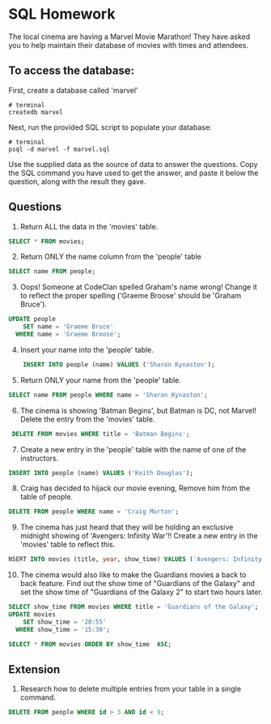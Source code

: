 # SQL Homework

The local cinema are having a Marvel Movie Marathon! They have asked you to help maintain their database of movies with times and attendees.

## To access the database:

First, create a database called 'marvel'

```
# terminal
createdb marvel
```

Next, run the provided SQL script to populate your database:

```
# terminal
psql -d marvel -f marvel.sql
```

Use the supplied data as the source of data to answer the questions. Copy the SQL command you have used to get the answer, and paste it below the question, along with the result they gave.

## Questions

1.  Return ALL the data in the 'movies' table.

``` sql
SELECT * FROM movies;
 ```
2.  Return ONLY the name column from the 'people' table

```sql
SELECT name FROM people;
```
3.  Oops! Someone at CodeClan spelled Graham's name wrong! Change it to reflect the proper spelling ('Graeme Broose' should be 'Graham Bruce').

```SQL
UPDATE people
    SET name = 'Graeme Bruce'
  WHERE name = 'Graeme Broose';
```
4. Insert your name into the 'people' table.

```SQL
	INSERT INTO people (name) VALUES ('Sharon Kynaston');
```

5.  Return ONLY your name from the 'people' table.

```sql
SELECT name FROM people WHERE name = 'Sharon Kynaston';
```

6.  The cinema is showing 'Batman Begins', but Batman is DC, not Marvel! Delete the entry from the 'movies' table.

```sql
 DELETE FROM movies WHERE title = 'Batman Begins';
```

7.  Create a new entry in the 'people' table with the name of one of the instructors.

``` sql
INSERT INTO people (name) VALUES ('Keith Douglas');
```

8.  Craig has decided to hijack our movie evening, Remove him from the table of people.

``` sql
DELETE FROM people WHERE name = 'Craig Morton';
```

9.  The cinema has just heard that they will be holding an exclusive midnight showing of 'Avengers: Infinity War'!! Create a new entry in the 'movies' table to reflect this.

``` sql
NSERT INTO movies (title, year, show_time) VALUES ('Avengers: Infinity War', 2018, '00:00');
```

10.  The cinema would also like to make the Guardians movies a back to back feature. Find out the show time of "Guardians of the Galaxy" and set the show time of "Guardians of the Galaxy 2" to start two hours later.

``` SQL
SELECT show_time FROM movies WHERE title = 'Guardians of the Galaxy';
UPDATE movies
    SET show_time = '20:55'
  WHERE show_time = '15:30';

SELECT * FROM movies ORDER BY show_time  ASC;  
```

## Extension

1.  Research how to delete multiple entries from your table in a single command.

```sql
DELETE FROM people WHERE id > 3 AND id < 9;
```

